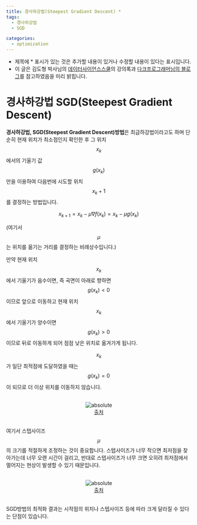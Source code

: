 ```yaml
---
title: 경사하강법(Steepest Gradient Descent) *
tags:
  - 경사하강법
  - SGD

categories:
  - optimization
---
```


- 제목에 * 표시가 있는 것은 추가할 내용이 있거나 수정할 내용이 있다는 표시입니다.
- 이 글은 김도형 박사님의 <a href="https://datascienceschool.net/">데이터사이언스스쿨</a>의 강의록과 <a href="http://darkpgmr.tistory.com"> 다크프로그래머님의 블로그</a>를 참고하였음을 미리 밝힙니다.

# 경사하강법 SGD(Steepest Gradient Descent)

**경사하강법, SGD(Steepest Gradient Descent)방법**은 최급하강법이라고도 하며 단순히 현재 위치가 최소점인지 확인한 후 그 위치$$x_k$$에서의 기울기 값 $$g(x_k)$$ 만을 이용하여 다음번에 시도할 위치 $$x_k+1$$를 결정하는 방법입니다.

$$x_{k+1} = x_{k} - \mu \nabla f(x_k) = x_{k} - \mu g(x_k)$$

(여기서 $$\mu$$는 위치를 옮기는 거리를 결정하는 비례상수입니다.)

만약 현재 위치 $$x_k$$에서 기울기가 음수이면, 즉 곡면이 아래로 향하면 $$g(x_k)<0$$이므로 앞으로 이동하고 현재 위치 $$x_k$$에서 기울기가 양수이면 $$g(x_k)>0$$이므로 뒤로 이동하게 되어 점점 낮은 위치로 옮겨가게 됩니다.

$$x_k$$가 일단 최적점에 도달하였을 때는 $$g(x_k)=0$$이 되므로 더 이상 위치를 이동하지 않습니다.

<br/>
<center><img data-action="zoom" src='{{ "/assets/img/sgd_01.png" | relative_url }}' alt='absolute'></center>
<center><a href="https://datascienceschool.net/view-notebook/4642b9f187784444b8f3a8309c583007/">출처</a></center>
<br/>

여기서 스텝사이즈 $$\mu$$의 크기를 적절하게 조정하는 것이 중요합니다. 스텝사이즈가 너무 작으면 최저점을 찾아가는데 너무 오랜 시간이 걸리고, 반대로 스텝사이즈가 너무 크면 오히려 최저점에서 멀어지는 현상이 발생할 수 있기 때문입니다.

<br/>
<center><img data-action="zoom" src='{{ "/assets/img/sgd_02.png" | relative_url }}' alt='absolute'></center>
<center><a href="https://datascienceschool.net/view-notebook/4642b9f187784444b8f3a8309c583007/">출처</a></center>
<br/>

SGD방법의 최적화 결과는 시작점의 위치나 스텝사이즈 등에 따라 크게 달라질 수 있다는 단점이 있습니다.
